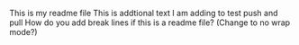 This is my readme file
This is addtional text I am adding to test push and pull
How do you add break lines if this is a readme file? (Change to no wrap mode?)

